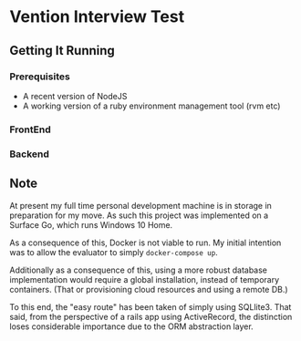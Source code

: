 # Vention Interview Test

## Getting It Running

### Prerequisites

- A recent version of NodeJS
- A working version of a ruby environment management tool (rvm etc)

### FrontEnd

### Backend


## Note

At present my full time personal development machine is in storage in preparation for my move. As such this project was implemented on a Surface Go, which runs Windows 10 Home.

As a consequence of this, Docker is not viable to run. My initial intention was to allow the evaluator to simply `docker-compose up`.

Additionally as a consequence of this, using a more robust database implementation would require a global installation, instead of temporary containers. (That or provisioning cloud resources and using a remote DB.)

To this end, the "easy route" has been taken of simply using SQLlite3. That said, from the perspective of a rails app using ActiveRecord, the distinction loses considerable importance due to the ORM abstraction layer.